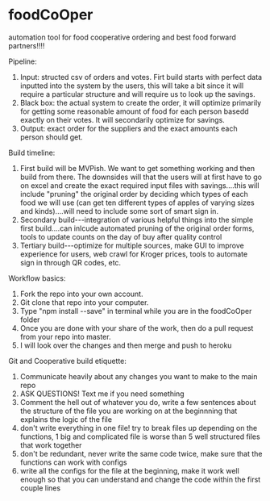# foodCoOper
automation tool for food cooperative ordering and best food forward partners!!!!

Pipeline:
1. Input: structed csv of orders and votes. Firt build starts with perfect data inputted into the system by the users, this will take a bit since it will require a particular structure and will require us to look up the savings.
2. Black box: the actual system to create the order, it will optimize primarily for getting some reasonable amount of food for each person basedd exactly on their votes. It will secondarily optimize for savings.
3. Output: exact order for the suppliers and the exact amounts each person should get.

Build timeline:
1. First build will be MVPish. We want to get something working and then build from there. The downsides will that the users will at first have to go on excel and create the exact required input files with savings....this will include "pruning" the original order by deciding which types of each food we will use (can get ten different types of apples of varying sizes and kinds)....will need to  include some sort of smart sign in.
2. Secondary build---integration of various helpful things into the simple first build....can inlcude automated pruning of the original order forms, tools to update counts on the day of buy after quality control
3. Tertiary build---optimize for multiple sources, make GUI to improve experience for users, web crawl for Kroger prices, tools to automate sign in through QR codes, etc.

Workflow basics:
1. Fork the repo into your own account.
2. Git clone that repo into your computer.
3. Type "npm install --save" in terminal while you are in the foodCoOper folder
4. Once you are done with your share of the work, then do a pull request from your repo into master.
5. I will look over the changes and then merge and push to heroku

Git and Cooperative build etiquette:
1. Communicate heavily about any changes you want to make to the main repo
2. ASK QUESTIONS! Text me if you need something
3. Comment the hell out of whatever you do, write a few sentences about the structure of the file you are working on at the beginnning that explains the logic of the file
4. don't write everything in one file! try to break files up depending on the functions, 1 big and complicated file is worse than 5 well structured files that work together
5. don't be redundant, never write the same code twice, make sure that the functions can work with configs
6. write all the configs for the file at the beginning, make it work well enough so that you can understand and change the code within the first couple lines
